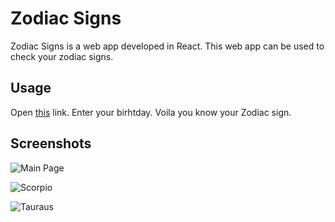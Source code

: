 # Zodiac Signs
Zodiac Signs is a web app developed in React. This web app can be used to check your zodiac signs.

## Usage
Open [this](https://dipanshkhandelwal.github.io/my-zodiac-sign/) link.
Enter your birhtday.
Voila you know your Zodiac sign.

## Screenshots
![Main Page](https://raw.githubusercontent.com/soulspark666/my-zodiac-sign/master/Screenshots/Page.png)

![Scorpio](https://raw.githubusercontent.com/soulspark666/my-zodiac-sign/master/Screenshots/Scorpio.png)

![Tauraus](https://raw.githubusercontent.com/soulspark666/my-zodiac-sign/master/Screenshots/Tauraus.png)
